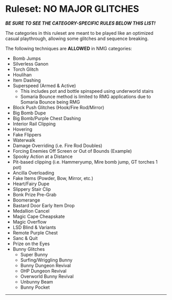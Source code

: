 # Ruleset: NO MAJOR GLITCHES

**_BE SURE TO SEE THE CATEGORY-SPECIFIC RULES BELOW THIS LIST!_**

The categories in this ruleset are meant to be played like an optimized casual playthrough, allowing some glitches and sequence breaking.

The following techniques are **ALLOWED** in NMG categories:

- Bomb Jumps
- Silverless Ganon
- Torch Glitch
- Houlihan
- Item Dashing
- Superspeed (Armed & Active)
  - This includes pot and bottle spinspeed using underworld stairs
  - Somaria Bounce method is limited to RMG applications due to Somaria Bounce being RMG
- Block Push Glitches (Hook/Fire Rod/Mirror)
- Big Bomb Dupe
- Big Bomb/Purple Chest Dashing
- Interior Rail Clipping
- Hovering
- Fake Flippers
- Waterwalk
- Damage Overriding (i.e. Fire Rod Doubles)
- Forcing Enemies Off Screen or Out of Bounds (Example)
- Spooky Action at a Distance
- Pit-based clipping (i.e. Hammeryump, Mire bomb jump, GT torches 1 pot)
- Ancilla Overloading
- Fake Items (Powder, Bow, Mirror, etc.)
- Heart/Fairy Dupe
- Slippery Stair Clip
- Bonk Prize Pre-Grab
- Boomerange
- Bastard Door Early Item Drop
- Medallion Cancel
- Magic Cape Cheapskate
- Magic Overflow
- LSD Blind & Variants
- Remote Purple Chest
- Sanc & Quit
- Prize on the Eyes
- Bunny Glitches
  - Super Bunny
  - Surfing/Wriggling Bunny
  - Bunny Dungeon Revival
  - 0HP Dungeon Revival
  - Overworld Bunny Revival
  - Unbunny Beam
  - Bunny Pocket

---
